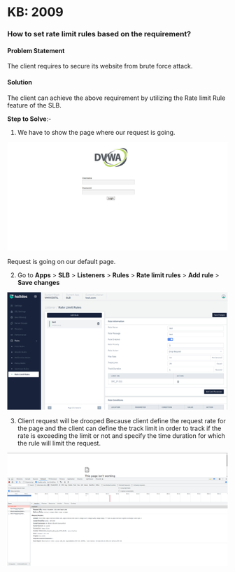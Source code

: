 # KB: 2009

### **How to set rate limit rules based on the requirement?**

#### **Problem Statement**

The client requires to secure its website from brute force attack.

#### **Solution**

The client can achieve the above requirement by utilizing the Rate limit Rule feature of the SLB.

**Step to Solve**:-

1. We have to show the page where our request is going.

![](/img/adc/kb/adc10.1.png)

Request is going on our default page.

2. Go to **Apps** > **SLB** > **Listeners** > **Rules** > **Rate limit rules** > **Add rule** > **Save changes**

![](/img/adc/kb/v2/rate_limit_rule_kb_2009_2.png)

3. Client request will be drooped Because client define the request rate for the page and the client can define the track limit in order to track if the rate is exceeding the limit or not and specify the time duration for which the rule will limit the request.

![](/img/adc/kb/adc10.3.png)

